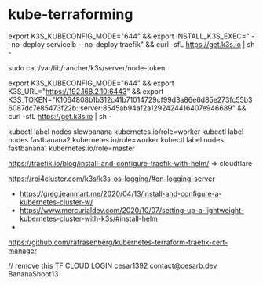 # kube-terraforming


export K3S_KUBECONFIG_MODE="644" && export INSTALL_K3S_EXEC=" --no-deploy servicelb --no-deploy traefik" && curl -sfL https://get.k3s.io | sh -

sudo cat /var/lib/rancher/k3s/server/node-token

export K3S_KUBECONFIG_MODE="644" && export K3S_URL="https://192.168.2.10:6443" && export K3S_TOKEN="K1064808b1b312c41b71014729cf99d3a86e6d85e273fc55b36087dc7e85473f22b::server:8545ab94af2a1292424416407e946689" && curl -sfL https://get.k3s.io | sh -

kubectl label nodes slowbanana kubernetes.io/role=worker
kubectl label nodes fastbanana2 kubernetes.io/role=worker
kubectl label nodes fastbanana1 kubernetes.io/role=master


https://traefik.io/blog/install-and-configure-traefik-with-helm/ => cloudflare

https://rpi4cluster.com/k3s/k3s-os-logging/#on-logging-server
- https://greg.jeanmart.me/2020/04/13/install-and-configure-a-kubernetes-cluster-w/
- https://www.mercurialdev.com/2020/10/07/setting-up-a-lightweight-kubernetes-cluster-with-k3s/#install-helm
-
https://github.com/rafrasenberg/kubernetes-terraform-traefik-cert-manager

// remove this
TF CLOUD LOGIN
cesar1392
contact@cesarb.dev
BananaShoot13
